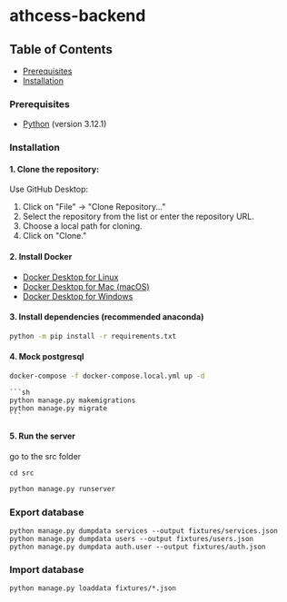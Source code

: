 # athcess-backend

## Table of Contents


- [Prerequisites](#prerequisites)
- [Installation](#installation)



### Prerequisites

- [Python](https://www.python.org/) (version 3.12.1)

### Installation

#### 1. Clone the repository:

Use GitHub Desktop:
   1. Click on "File" -> "Clone Repository..."
   2. Select the repository from the list or enter the repository URL.
   3. Choose a local path for cloning.
   4. Click on "Clone."

#### 2. Install Docker


- [Docker Desktop for Linux](https://docs.docker.com/desktop/install/linux-install/)
- [Docker Desktop for Mac (macOS)](https://docs.docker.com/desktop/install/mac-install/)
- [Docker Desktop for Windows](https://docs.docker.com/desktop/install/windows-install/)


#### 3. Install dependencies (recommended anaconda)

   ```sh
   python -m pip install -r requirements.txt
   ```

#### 4. Mock postgresql
   ```sh
   docker-compose -f docker-compose.local.yml up -d
   ```
    ```sh
    python manage.py makemigrations
    python manage.py migrate
    ```
#### 5. Run the server
go to the src folder
```
cd src
```
```sh
python manage.py runserver
```
### Export database
```
python manage.py dumpdata services --output fixtures/services.json
python manage.py dumpdata users --output fixtures/users.json
python manage.py dumpdata auth.user --output fixtures/auth.json
```
### Import database
```
python manage.py loaddata fixtures/*.json
```